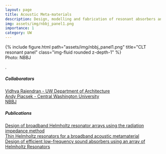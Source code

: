 ```yaml
---
layout: page
title: Acoustic Meta-materials
description: Design, modelling and fabrication of resonant absorbers and ventilated sound barriers.
img: assets/img/nbbj_panel1.png
importance: 1
category: UW
---
```


<div class="row">
    <div class="col-sm mt-3 mt-md-0">
        {% include figure.html path="assets/img/nbbj_panel1.png" title="CLT resonant panel" class="img-fluid rounded z-depth-1" %}
    </div>
</div>
<div class="caption">
    Photo: NBBJ
</div>

.  

##### Collaborators


<a href="https://www.linkedin.com/in/vidhyar28/">Vidhya Rajendran - UW Department of Architecture  </a>  
<a href="https://www.cwu.edu/physics/andrew-piacsek">Andy Piacsek - Central Washington University </a>  
<a href="https://www.nbbj.com/">NBBJ</a>  


##### Publications

<a href="https://asa.scitation.org/doi/10.1121/10.0009317">Design of broadband Helmholtz resonator arrays using the radiation impedance method</a>  
<a href="https://asa.scitation.org/doi/abs/10.1121/10.0007930">Thin Helmholtz resonators for a broadband acoustic metamaterial</a>  
<a href="https://asa.scitation.org/doi/abs/10.1121/1.5147793">Design of efficient low-frequency sound absorbers using an array of Helmholtz Resonators</a>  